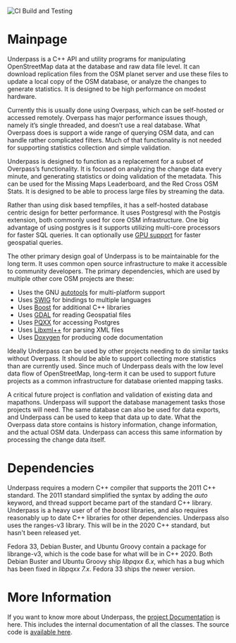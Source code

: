 ![CI Build and Testing](https://github.com/hotosm/underpass/actions/workflows/run_tests.yml/badge.svg)

# Mainpage

Underpass is a C++ API and utility programs for manipulating
OpenStreetMap data at the database and raw data file level. It can
download replication files from the OSM planet server and use these
files to update a local copy of the OSM database, or analyze the
changes to generate statistics. It is designed to be high
performance on modest hardware.

Currently this is usually done using Overpass, which can be
self-hosted or accessed remotely. Overpass has major performance
issues though, namely it’s single threaded, and doesn’t use a real
database. What Overpass does is support a wide range of querying OSM
data, and can handle rather complicated filters. Much of that
functionality is not needed for supporting statistics collection and
simple validation.

Underpass is designed to function as a replacement for a subset of
Overpass’s functionality. It is focused on analyzing the change data
every minute, and generating statistics or doing validation of the
metadata. This can be used for the Missing Maps Leaderboard, and the
Red Cross OSM Stats. It is designed to be able to process large files
by streaming the data.

Rather than using disk based tempfiles, it has a self-hosted database
centric design for better performance. It uses Postgresql with the
Postgis extension, both commonly used for core OSM infrastructure. One
big advantage of using postgres is it supports utilizing multi-core
processors for faster SQL queries. It can optionally use [GPU
support](https://heterodb.github.io/pg-strom/) for faster geospatial
queries. 

The other primary design goal of Underpass is to be maintainable for
the long term. It uses common open source infrastructure to make it
accessible to community developers. The primary dependencies, which
are used by multiple other core OSM projects are these:

* Uses the GNU [autotools](https://www.gnu.org/software/automake/manual/html_node/Autotools-Introduction.html) for multi-platform support
* Uses [SWIG](http://www.swig.org/) for bindings to multiple languages
* Uses [Boost](https://www.boost.org/) for additional C++ libraries
* Uses [GDAL](https://www.gdal.org) for reading Geospatial files
* Uses [PQXX](http://www.pqxx.org/development/libpqxx/) for accessing Postgres
* Uses [Libxml++](http://libxmlplusplus.sourceforge.net/) for parsing XML files
* Uses [Doxygen](https://www.doxygen.nl/index.html) for producing code documentation

Ideally Underpass can be used by other projects needing to do similar
tasks without Overpass. It should be able to support collecting more
statistics than are currently used. Since much of Underpass deals with
the low level data flow of OpenStreetMap, long-term it can be used to
support future projects as a common infrastructure for database
oriented mapping tasks.

A critical future project is conflation and validation of existing
data and mapathons. Underpass will support the database management
tasks those projects will need. The same database can also be used for
data exports, and Underpass can be used to keep that data up to
date. What the Overpass data store contains is history information,
change information, and the actual OSM data. Underpass can access this
same information by processing the change data itself.

# Dependencies

Underpass requires a modern C++ compiler that supports the 2011 C++
standard. The 2011 standard simplified the syntax by adding the *auto*
keyword, and thread support became part of the standard C++
library. Underpass is a heavy user of of the *boost* libraries, and
also requires reasonably up to date C++ libraries for other
dependencies. Underpass also uses the ranges-v3 library. This will be
in the 2020 C++ standard, but hasn't been released yet.

Fedora 33, Debian Buster, and Ubuntu Groovy contain a package for
librange-v3, which is the code base for what will be in
C++ 2020. Both Debian Buster and Ubuntu Groovy ship *libpqxx 6.x*,
which has a bug which has been fixed in *libpqxx 7.x*. Fedora 33 ships
the newer version.

# More Information

If you want to know more about Underpass, the [project
Documentation](https://hotosm.github.io/underpass/index.html) is
here. This includes the internal documentation of all the classes. The
source code is [available here](https://github.com/robsavoye/underpass).
